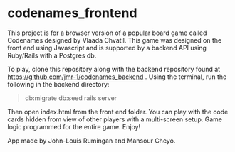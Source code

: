 # codenames_frontend

This project is for a browser version of a popular board game called Codenames designed by Vlaada Chvatil. This game was designed on the front end using Javascript and is supported by a backend API using Ruby/Rails with a Postgres db. 

To play, clone this repository along with the backend repository found at https://github.com/jmr-1/codenames_backend . Using the terminal, run the following in the backend directory:
>db:migrate
>db:seed
>rails server 

Then open index.html from the front end folder. You can play with the code cards hidden from view of other players with a multi-screen setup. Game logic programmed for the entire game. Enjoy!


App made by John-Louis Rumingan and Mansour Cheyo.
